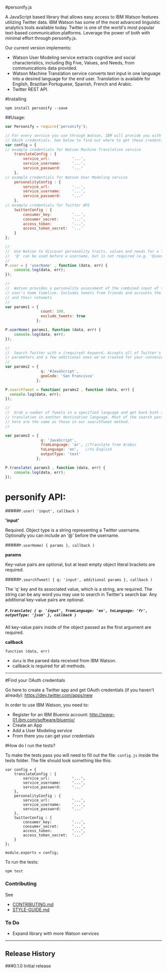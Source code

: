 #personify.js

A JavaScript based library that allows easy access to IBM Watson features utilizing Twitter data. IBM Watson has some of the most advanced linguistic analytics tools available today. Twitter is one of the world's most popular text-based communication platforms. Leverage the power of both with minimal effort through personify.js. 

Our current version implements:

- Watson User Modeling service extracts cognitive and social characteristics, including Big Five, Values, and Needs, from communications data provided.
- Watson Machine Translation service converts text input in one language into a desired language for the end user. Translation is available for English, Brazilian Portuguese, Spanish, French and Arabic.
- Twitter REST API.

#Installing

```
npm install personify --save
```

##Usage:

```javascript
var Personify = require('personify');

// For every service you use through Watson, IBM will provide you with a separate set of 
// OAuth credentials. See below to find out where to get these credentials.
var config = {
// example credentials for Watson Machine Translation service
    translateConfig : {
        service_url:          '...',
        service_username:     '...',
        service_password:     '...'
    },
// example credentials for Watson User Modeling service
    personalityConfig : {
        service_url:          '...',
        service_username:     '...',
        service_password:     '...'
    },
// example credentials for Twitter API
    twitterConfig : {
        consumer_key:         '...',
        consumer_secret:      '...',
        access_token:         '...',
        access_token_secret:  '...'
    }
};

//
//  Use Watson to discover personality traits, values and needs for a Twitter user
//  '@' can be used before a username, but is not required (e.g. '@userName')
//
P.user = ( 'userName' , function (data, err) {
    console.log(data, err);
});

//
//  Watson provides a personality assessment of the combined input of tweets in a 
// user's home timeline. Includes tweets from friends and accounts the user is following, 
// and their retweets
//
var params1 = { 
                count: 100, 
                exclude_tweets: true 
              };

P.userHome( params1, function (data, err) {
    console.log(data, err);
});

//
//  Search Twitter with a (required) keyword. Accepts all of Twitter's optional search 
// parameters and a few additional ones we've created for your convenience.
//
var params2 = { 
                q: '#JavaScript', 
                geoCode: 'San Francisco'
              };

P.searchTweet = function( params2 , function (data, err) {
  console.log(data, err);
});

//
//  Grab a number of Tweets in a specified language and get back both the original text and its 
// translation in another destination language. Most of the search parameters available 
// here are the same as those in our searchTweet method.
//

var params3 = { 
                q: 'JavaScript', 
                fromLanguage: 'ar', //Translate from Arabic
                toLanguage: 'en',   //to English
                outputType: 'text' 
              };

P.translate( params3 , function (data, err) {
    console.log(data, err);
});

```

# personify API:

#####`P.user( 'input', callback )`

**'input'**

Required. Object type is a string representing a Twitter username. Optionally you can include an '@' before the username.

#####`P.userHome( { params }, callback )`

**params**

Key-value pairs are optional, but at least empty object literal brackets are required. 

#####`P.searchTweet( { q: 'input', additional params }, callback )`

The 'q' key and its associated value, which is a string, are required. The string can be any word you may use to search in Twitter's search bar. Any additional key-value pairs are optional.

##### `P.translate( { q: 'input', fromLanguage: 'en', toLanguage: 'fr', outputType: 'json' }, callback )`

All key-value pairs inside of the object passed as the first argument are required. 

**callback**

`function (data, err)`

- `data` is the parsed data received from IBM Watson.
- callback is required for all methods. 

-------

#Find your OAuth credentials

Go here to create a Twitter app and get OAuth credentials (if you haven't already): https://dev.twitter.com/apps/new

In order to use IBM Watson, you need to:
- Register for an IBM Bluemix account: http://www-01.ibm.com/software/bluemix/
- Create an App
- Add a User Modeling service
- From there you can get your credentials


#How do I run the tests?

To make the tests pass you will need to fill out the file: `config.js` inside the tests folder. The file should look something like this:

```
var config = {
    translateConfig : {
        service_url:          '...',
        service_username:     '...',
        service_password:     '...'
    },
    personalityConfig : {
        service_url:          '...',
        service_username:     '...',
        service_password:     '...'
    },
    twitterConfig : {
        consumer_key:         '...',
        consumer_secret:      '...',
        access_token:         '...',
        access_token_secret:  '...'
    }
};

module.exports = config;
```

To run the tests:

```
npm test
```

### Contributing

See 

- [CONTRIBUTING.md](CONTRIBUTING.md)
- [STYLE-GUIDE.md](STYLE-GUIDE.md) 

### To Do

- Expand library with more Watson services

-------


## Release History

###0.1.0 Initial release

